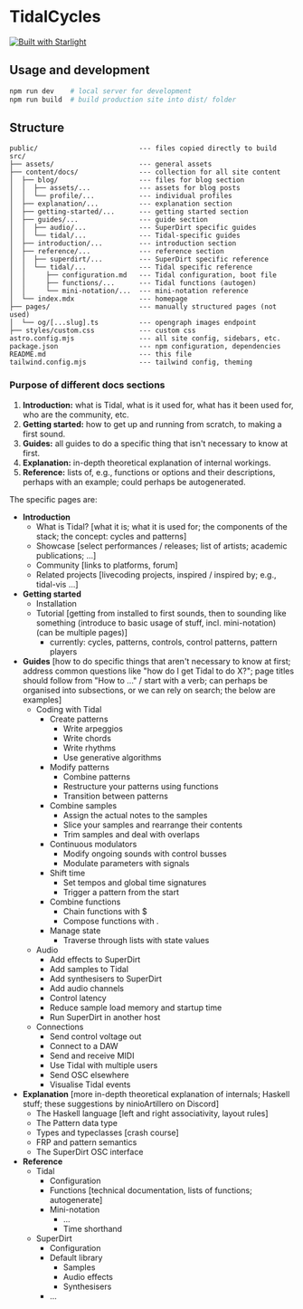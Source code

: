 # TidalCycles

[![Built with Starlight](https://astro.badg.es/v2/built-with-starlight/tiny.svg)](https://starlight.astro.build)

## Usage and development

```bash
npm run dev    # local server for development
npm run build  # build production site into dist/ folder
```

## Structure

```
public/                         --- files copied directly to build
src/
├── assets/                     --- general assets
├── content/docs/               --- collection for all site content
│  ├── blog/                    --- files for blog section
│  │  ├── assets/...            --- assets for blog posts
│  │  └── profile/...           --- individual profiles
│  ├── explanation/...          --- explanation section
│  ├── getting-started/...      --- getting started section
│  ├── guides/...               --- guide section
│  │  ├── audio/...             --- SuperDirt specific guides
│  │  └── tidal/...             --- Tidal-specific guides
│  ├── introduction/...         --- introduction section
│  ├── reference/...            --- reference section
│  │  ├── superdirt/...         --- SuperDirt specific reference
│  │  └── tidal/...             --- Tidal specific reference
│  │     ├── configuration.md   --- Tidal configuration, boot file
│  │     ├── functions/...      --- Tidal functions (autogen)
│  │     └── mini-notation/...  --- mini-notation reference
│  └── index.mdx                --- homepage
├── pages/                      --- manually structured pages (not used)
│  └── og/[...slug].ts          --- opengraph images endpoint
├── styles/custom.css           --- custom css
astro.config.mjs                --- all site config, sidebars, etc.
package.json                    --- npm configuration, dependencies
README.md                       --- this file
tailwind.config.mjs             --- tailwind config, theming
```

### Purpose of different docs sections

1. **Introduction:** what is Tidal, what is it used for, what has it been used for, who are the community, etc.
2. **Getting started:** how to get up and running from scratch, to making a first sound.
3. **Guides:** all guides to do a specific thing that isn't necessary to know at first.
4. **Explanation:** in-depth theoretical explanation of internal workings.
5. **Reference:** lists of, e.g., functions or options and their descriptions, perhaps with an example; could perhaps be autogenerated.

The specific pages are:

- **Introduction**
  - What is Tidal? [what it is; what it is used for; the components of the stack; the concept: cycles and patterns]
  - Showcase [select performances / releases; list of artists; academic publications; ...]
  - Community [links to platforms, forum]
  - Related projects [livecoding projects, inspired / inspired by; e.g., tidal-vis ...]
- **Getting started**
  - Installation
  - Tutorial [getting from installed to first sounds, then to sounding like something (introduce to basic usage of stuff, incl. mini-notation) (can be multiple pages)]
    - currently: cycles, patterns, controls, control patterns, pattern players
- **Guides** [how to do specific things that aren't necessary to know at first; address common questions like "how do I get Tidal to do X?"; page titles should follow from "How to ..." / start with a verb; can perhaps be organised into subsections, or we can rely on search; the below are examples]
  - Coding with Tidal
    - Create patterns
      - Write arpeggios
      - Write chords
      - Write rhythms
      - Use generative algorithms
    - Modify patterns
      - Combine patterns
      - Restructure your patterns using functions
      - Transition between patterns
    - Combine samples
      - Assign the actual notes to the samples
      - Slice your samples and rearrange their contents
      - Trim samples and deal with overlaps
    - Continuous modulators
      - Modify ongoing sounds with control busses
      - Modulate parameters with signals
    - Shift time
      - Set tempos and global time signatures
      - Trigger a pattern from the start
    - Combine functions
      - Chain functions with $
      - Compose functions with .
    - Manage state
      - Traverse through lists with state values
  - Audio
    - Add effects to SuperDirt
    - Add samples to Tidal
    - Add synthesisers to SuperDirt
    - Add audio channels
    - Control latency
    - Reduce sample load memory and startup time
    - Run SuperDirt in another host
  - Connections
    - Send control voltage out
    - Connect to a DAW
    - Send and receive MIDI
    - Use Tidal with multiple users
    - Send OSC elsewhere
    - Visualise Tidal events
- **Explanation** [more in-depth theoretical explanation of internals; Haskell stuff; these suggestions by ninioArtillero on Discord]
  - The Haskell language [left and right associativity, layout rules]
  - The Pattern data type
  - Types and typeclasses [crash course]
  - FRP and pattern semantics
  - The SuperDirt OSC interface
- **Reference**
  - Tidal
    - Configuration
    - Functions [technical documentation, lists of functions; autogenerate]
    - Mini-notation
      - ...
      - Time shorthand
  - SuperDirt
    - Configuration
    - Default library
      - Samples
      - Audio effects
      - Synthesisers
    - ...